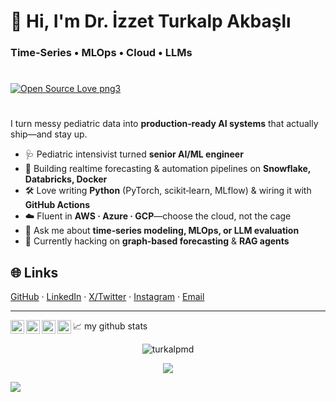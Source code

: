 # 👋 Hi, I'm **Dr. İzzet Turkalp Akbaşlı**

### Time‑Series • MLOps • Cloud • LLMs
#
 [![Open Source Love png3](https://badges.frapsoft.com/os/v3/open-source.png?v=103)](https://github.com/ellerbrock/open-source-badges/)
#

I turn messy pediatric data into **production‑ready AI systems** that actually ship—and stay up.

* 🩺 Pediatric intensivist turned **senior AI/ML engineer**
* 🚀 Building realtime forecasting & automation pipelines on **Snowflake, Databricks, Docker**
* 🛠️ Love writing **Python** (PyTorch, scikit‑learn, MLflow) & wiring it with **GitHub Actions**
* ☁️ Fluent in **AWS · Azure · GCP**—choose the cloud, not the cage
* 💬 Ask me about **time‑series modeling, MLOps, or LLM evaluation**
* 🌱 Currently hacking on **graph‑based forecasting** & **RAG agents**

## 🌐 Links

[GitHub](https://github.com/turkalpmd) · [LinkedIn](https://www.linkedin.com/in/turkalpmd/) · [X/Twitter](https://twitter.com/turkalpmd) · [Instagram](https://www.instagram.com/turkalpmd/) · [Email](mailto:izzetakbasli@gmail.com)

---
                                                                                        
<a href="https://www.instagram.com/turkalpmd/">
  <img align="left" alt="Turkalp's Instagram" width="22px" src="https://cdn4.iconfinder.com/data/icons/social-media-2210/24/Instagram-512.png" />
</a>
<a href="https://discord.gg/turkalpmd#4917">
  <img align="left" alt="Turkalp's Discord" width="22px" src="https://cdn3.iconfinder.com/data/icons/logos-and-brands-adobe/512/91_Discord-512.png" />
</a>
<a href="https://twitter.com/turkalpmd">
  <img align="left" alt="turkalpmd | Twitter" width="22px" src="https://cdn1.iconfinder.com/data/icons/logotypes/32/twitter-512.png" />
</a>
<a href="https://www.linkedin.com/in/turkalpmd/">
  <img align="left" alt="Turkalp's LinkedIN" width="22px" src="https://cdn2.iconfinder.com/data/icons/social-media-applications/64/social_media_applications_14-linkedin-512.png" />
</a>


📈 my github stats

<p align="center"> <img src="https://github-readme-stats.vercel.app/api?username=turkalpmd&show_icons=true&theme=gotham" alt="turkalpmd" />

<p align = "center"><img src = "https://github-readme-stats.vercel.app/api/top-langs/?username=turkalpmd&layout=compact"/>



![](https://komarev.com/ghpvc/?username=turkalpmd)




